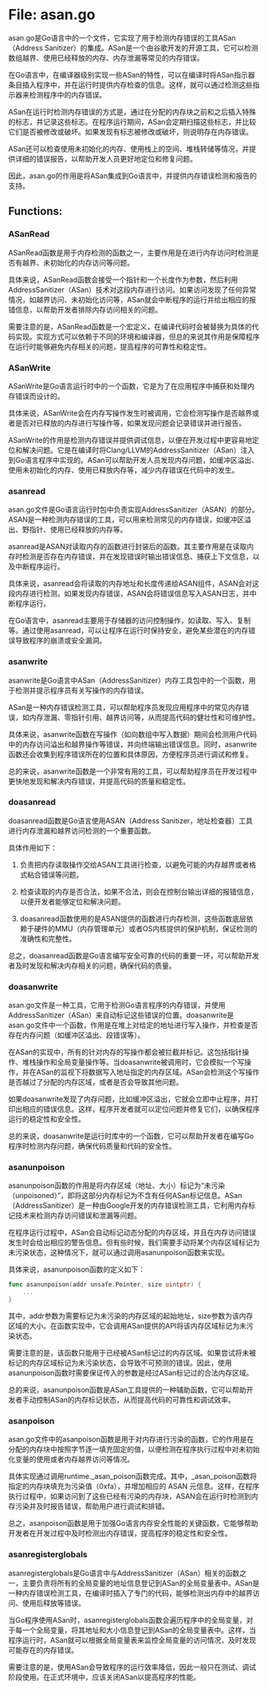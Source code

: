 # File: asan.go

asan.go是Go语言中的一个文件，它实现了用于检测内存错误的工具ASan（Address Sanitizer）的集成。ASan是一个由谷歌开发的开源工具，它可以检测数组越界、使用已经释放的内存、内存泄漏等常见的内存错误。

在Go语言中，在编译器级别实现一些ASan的特性，可以在编译时将ASan指示器条目插入程序中，并在运行时提供内存检查的信息。这样，就可以通过检测这些指示器来检测程序中的内存错误。

ASan在运行时检测内存错误的方式是，通过在分配的内存块之前和之后插入特殊的标志，并记录这些标志。在程序运行期间，ASan会定期扫描这些标志，并比较它们是否被修改或破坏。如果发现有标志被修改或破坏，则说明存在内存错误。

ASan还可以检查使用未初始化的内存、使用栈上的空间、堆栈转储等情况，并提供详细的错误报告，以帮助开发人员更好地定位和修复问题。

因此，asan.go的作用是将ASan集成到Go语言中，并提供内存错误检测和报告的支持。

## Functions:

### ASanRead

ASanRead函数是用于内存检测的函数之一，主要作用是在进行内存访问时检测是否有越界、未初始化的内存访问等问题。

具体来说，ASanRead函数会接受一个指针和一个长度作为参数，然后利用AddressSanitizer（ASan）技术对这段内存进行访问。如果访问发现了任何异常情况，如越界访问、未初始化访问等，ASan就会中断程序的运行并给出相应的报错信息，以帮助开发者排除内存访问相关的问题。

需要注意的是，ASanRead函数是一个宏定义，在编译代码时会被替换为具体的代码实现。实现方式可以依赖于不同的环境和编译器，但总的来说其作用是保障程序在运行时能够避免内存相关的问题，提高程序的可靠性和稳定性。



### ASanWrite

ASanWrite是Go语言运行时中的一个函数，它是为了在应用程序中捕获和处理内存错误而设计的。

具体来说，ASanWrite会在内存写操作发生时被调用，它会检测写操作是否越界或者是否对已释放的内存进行写操作等，如果发现问题会记录错误并进行报告。

ASanWrite的作用是检测内存错误并提供调试信息，以便在开发过程中更容易地定位和解决问题。它是在编译时将Clang/LLVM的AddressSanitizer（ASan）注入到Go语言程序中实现的。ASan可以帮助开发人员发现内存问题，如缓冲区溢出、使用未初始化的内存、使用已释放内存等，减少内存错误在代码中的发生。



### asanread

asan.go文件是Go语言运行时包中负责实现AddressSanitizer（ASAN）的部分。ASAN是一种检测内存错误的工具，可以用来检测常见的内存错误，如缓冲区溢出、野指针、使用已经释放的内存等。

asanread是ASAN对读取内存的函数进行封装后的函数。其主要作用是在读取内存时检测是否存在内存错误，并在发现错误时输出错误信息、捕获上下文信息，以及中断程序运行。

具体来说，asanread会将读取的内存地址和长度传递给ASAN组件，ASAN会对这段内存进行检测。如果发现内存错误，ASAN会将错误信息写入ASAN日志，并中断程序运行。

在Go语言中，asanread主要用于存储器的访问控制操作，如读取、写入、复制等。通过使用asanread，可以让程序在运行时保持安全，避免某些潜在的内存错误导致程序的崩溃或安全漏洞。



### asanwrite

asanwrite是Go语言中ASan（AddressSanitizer）内存工具包中的一个函数，用于检测并提示程序员有关写操作的内存错误。

ASan是一种内存错误检测工具，可以帮助程序员发现应用程序中的常见内存错误，如内存泄漏、零指针引用、越界访问等，从而提高代码的健壮性和可维护性。

具体来说，asanwrite函数在写操作（如向数组中写入数据）期间会检测用户代码中的内存访问溢出和越界操作等错误，并向终端输出错误信息。同时，asanwrite函数还会收集到程序错误所在的位置和具体原因，方便程序员进行调试和修复。

总的来说，asanwrite函数是一个非常有用的工具，可以帮助程序员在开发过程中更快地发现和解决内存错误，并提高代码的质量和稳定性。



### doasanread

doasanread函数是Go语言使用ASAN（Address Sanitizer，地址检查器）工具进行内存泄漏和越界访问检测的一个重要函数。

具体作用如下：

1. 负责把内存读取操作交给ASAN工具进行检查，以避免可能的内存越界或者格式粘合错误等问题。

2. 检查读取的内存是否合法，如果不合法，则会在控制台输出详细的报错信息，以便开发者能够定位和解决问题。

3. doasanread函数使用的是ASAN提供的函数进行内存检测，这些函数底层依赖于硬件的MMU（内存管理单元）或者OS内核提供的保护机制，保证检测的准确性和完整性。

总之，doasanread函数是Go语言编写安全可靠的代码的重要一环，可以帮助开发者及时发现和解决内存相关的问题，确保代码的质量。



### doasanwrite

asan.go文件是一种工具，它用于检测Go语言程序的内存错误，并使用AddressSanitizer（ASan）来自动标记这些错误的位置。doasanwrite是asan.go文件中一个函数，作用是在堆上对给定的地址进行写入操作，并检查是否存在内存问题（如缓冲区溢出、段错误等）。

在ASan的实现中，所有的针对内存的写操作都会被拦截并标记。这包括指针操作、堆栈操作和全局变量操作等。当doasanwrite被调用时，它会模拟一个写操作，并在ASan的监视下将数据写入地址指定的内存区域。ASan会检测这个写操作是否越过了分配的内存区域，或者是否会导致其他问题。

如果doasanwrite发现了内存问题，比如缓冲区溢出，它就会立即中止程序，并打印出相应的错误信息。这样，程序开发者就可以定位问题并修复它们，以确保程序运行的稳定性和安全性。

总的来说，doasanwrite是运行时库中的一个函数，它可以帮助开发者在编写Go程序时检测内存问题，确保代码质量和代码的安全性。



### asanunpoison

asanunpoison函数的作用是将内存区域（地址、大小）标记为“未污染（unpoisoned）”，即将这部分内存标记为不含有任何ASan标记信息。ASan（AddressSanitizer）是一种由Google开发的内存错误检测工具，它利用内存标记技术来检测内存访问错误和泄漏等问题。

在程序运行过程中，ASan会自动标记动态分配的内存区域，并且在内存访问错误发生时会给出相应的警告信息。但有些时候，我们需要手动将某个内存区域标记为未污染状态，这种情况下，就可以通过调用asanunpoison函数来实现。

具体来说，asanunpoison函数的定义如下：

```go
func asanunpoison(addr unsafe.Pointer, size uintptr) {
    ...
}
```

其中，addr参数为需要标记为未污染的内存区域的起始地址，size参数为该内存区域的大小。在函数实现中，它会调用ASan提供的API将该内存区域标记为未污染状态。

需要注意的是，该函数只能用于已经被ASan标记过的内存区域。如果尝试将未被标记的内存区域标记为未污染状态，会导致不可预测的错误。因此，使用asanunpoison函数时需要保证传入的参数是经过ASan标记过的合法内存区域。

总的来说，asanunpoison函数是ASan工具提供的一种辅助函数，它可以帮助开发者手动控制ASan的内存标记状态，从而提高代码的可靠性和调试效率。



### asanpoison

asan.go文件中的asanpoison函数是用于对内存进行污染的函数，它的作用是在分配的内存块中按照字节逐一填充固定的值，以便检测在程序执行过程中对未初始化变量的使用或者内存越界访问等情况。

具体实现通过调用runtime._asan_poison函数完成。其中，_asan_poison函数将指定的内存块填充为污染值（0xfa），并增加相应的 ASAN 元信息。这样，在程序执行过程中，如果访问到了这些已经有污染的内存块，ASAN会在运行时检测到内存污染并及时报告错误，帮助用户进行调试和排错。

总之，asanpoison函数是用于加强Go语言内存安全性能的关键函数，它能够帮助开发者在开发过程中及时检测出内存错误，提高程序的稳定性和安全性。



### asanregisterglobals

asanregisterglobals是Go语言中与AddressSanitizer（ASan）相关的函数之一，主要负责将所有的全局变量的地址信息登记到ASan的全局变量表中。ASan是一种内存错误检测工具，在编译时插入了专门的代码，能够检测出内存中的越界访问、使用后释放等错误。

当Go程序使用ASan时，asanregisterglobals函数会遍历程序中的全局变量，对于每一个全局变量，将其地址和大小信息登记到ASan的全局变量表中。这样，当程序运行时，ASan就可以根据全局变量表来监控全局变量的访问情况，及时发现可能存在的内存错误。

需要注意的是，使用ASan会导致程序的运行效率降低，因此一般只在测试、调试阶段使用。在正式环境中，应该关闭ASan以提高程序的性能。



